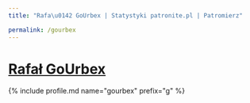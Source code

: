 ```yaml
---
title: "Rafa\u0142 GoUrbex | Statystyki patronite.pl | Patromierz"

permalink: /gourbex
---
```


# [Rafał GoUrbex](https://patronite.pl/gourbex)

{% include profile.md name="gourbex" prefix="g" %}
